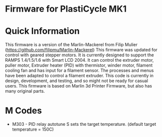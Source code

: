 Firmware for PlastiCycle MK1
===================


Quick Information
===================
This firmware is a version of the Marlin-Mackerel from Filip Mulier (https://github.com/filipmu/Marlin-Mackerel)
This firmware was updated for control with geared stepper motors.  It is currently designed to support the RAMPS 1.4/1.5/1.6 with Smart LCD 2004. It can control the extruder motor, puller motor, Extruder heater (PID) with thermistor, winder motor, filament cooling fan and has input for a filament sensor.  The processes and menus have been adapted to control a filament extruder.  This code is currently in design, development, and testing, and so might not be ready for casual users.
This firmware is based on Marlin 3d Printer Firmware, but also has many original parts.

M Codes
=======

*  M303 - PID relay autotune S<temperature> sets the target temperature. (default target temperature = 150C)
